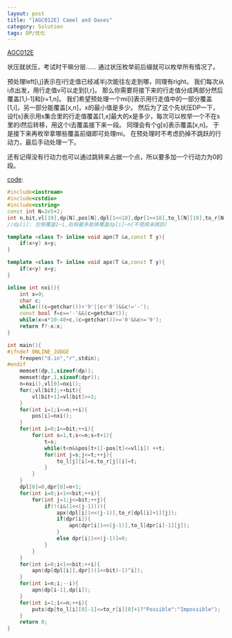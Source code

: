 ```yaml
---
layout: post
title: "[AGC012E] Camel and Oases"
category: Solution
tags: DP/优化
---
```


[AGC012E](https://agc012.contest.atcoder.jp/tasks/agc012_e)

状压就状压，考试时干嘛分层……
通过状压枚举前后缀就可以枚举所有情况了。

预处理left[i,j]表示在i行走值已经减半j次能往左走到哪，同理有right。 
我们每次从i点出发，用行走值v可以走到[l,r]。 
那么你需要将接下来的行走值分成两部分然后覆盖[1,l-1]和[r+1,n]。 
我们希望预处理一个mi[i]表示用行走值中的一部分覆盖[1,i]，另一部分能覆盖[x,n]，x的最小值是多少。 
然后为了这个先状压DP一下，设f[s]表示用s集合里的行走值覆盖[1,x]最大的x是多少，每次可以枚举一个不在s里的i然后转移，用这个i去覆盖接下来一段。 
同理会有个g[s]表示覆盖[x,n]。 
于是接下来再枚举拿哪些覆盖前缀即可处理mi。 
在预处理时不考虑扔掉不跳跃的行动力，最后手动处理一下。

还有记得没有行动力也可以通过跳转来占据一个点，所以要多加一个行动力为0的段。

[code](https://github.com/syniox/Online_Judge_solutions/blob/master/AtCoder/AGC012E.cpp):
```cpp
#include<iostream>
#include<cstdio>
#include<cstring>
const int N=2e5+2;
int n,bit,vl[19],dp[N],pos[N],dpl[1<<18],dpr[1<<18],to_l[N][19],to_r[N][19];
//dp[i]: 左侧覆盖1~i,右侧最多能够覆盖dp[i]~n(不使用未跳跃)

template <class T> inline void apn(T &x,const T y){
	if(x>y) x=y;
}

template <class T> inline void apx(T &x,const T y){
	if(x<y) x=y;
}

inline int nxi(){
	int x=0;
	char c;
	while(((c=getchar())>'9'||c<'0')&&c!='-');
	const bool f=c=='-'&&(c=getchar());
	while(x=x*10-48+c,(c=getchar())>='0'&&c<='9');
	return f?-x:x;
}

int main(){
#ifndef ONLINE_JUDGE
	freopen("d.in","r",stdin);
#endif
	memset(dp,1,sizeof(dp));
	memset(dpr,1,sizeof(dpr));
	n=nxi(),vl[0]=nxi();
	for(;vl[bit];++bit){
		vl[bit+1]=vl[bit]>>1;
	}
	for(int i=1;i<=n;++i){
		pos[i]=nxi();
	}
	for(int i=0;i<=bit;++i){
		for(int s=1,t;s<=n;s=t+1){
			t=s;
			while(t<n&&pos[t+1]-pos[t]<=vl[i]) ++t;
			for(int j=s;j<=t;++j){
				to_l[j][i]=s,to_r[j][i]=t;
			}
		}
	}
	dpl[0]=0,dpr[0]=n+1;
	for(int i=0;i<1<<bit;++i){
		for(int j=1;j<=bit;++j){
			if(!(i&(1<<(j-1)))){
				apx(dpl[i|1<<(j-1)],to_r[dpl[i]+1][j]);
				if(dpr[i]){
					apn(dpr[i|1<<(j-1)],to_l[dpr[i]-1][j]);
				}
				else dpr[i|1<<(j-1)]=0;
			}
		}
	}
	for(int i=0;i<1<<bit;++i){
		apn(dp[dpl[i]],dpr[((1<<bit)-1)^i]);
	}
	for(int i=n;i;--i){
		apn(dp[i-1],dp[i]);
	}
	for(int i=1;i<=n;++i){
		puts(dp[to_l[i][0]-1]<=to_r[i][0]+1?"Possible":"Impossible");
	}
	return 0;
}
```